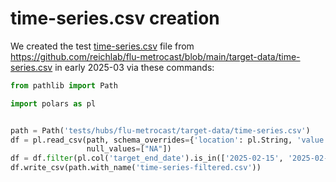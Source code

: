 # time-series.csv creation

We created the test [time-series.csv](time-series.csv) file from https://github.com/reichlab/flu-metrocast/blob/main/target-data/time-series.csv in early 2025-03 via these commands:

```python
from pathlib import Path

import polars as pl


path = Path('tests/hubs/flu-metrocast/target-data/time-series.csv')
df = pl.read_csv(path, schema_overrides={'location': pl.String, 'value': pl.Float64, 'observation': pl.Float64},
                 null_values=["NA"])
df = df.filter(pl.col('target_end_date').is_in(['2025-02-15', '2025-02-08', '2025-02-01']))
df.write_csv(path.with_name('time-series-filtered.csv'))
```